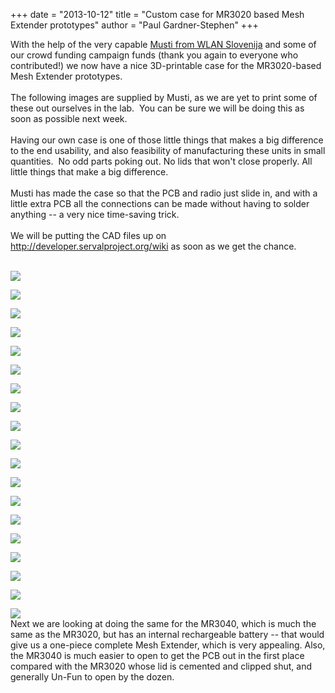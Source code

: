 +++
date = "2013-10-12"
title = "Custom case for MR3020 based Mesh Extender prototypes"
author = "Paul Gardner-Stephen"
+++

<div class="post-body entry-content" id="post-body-5435666061903400431" itemprop="description articleBody">
With the help of the very capable <a href="https://wlan-si.net/en/blog/author/Musti/">Musti from WLAN Slovenija</a> and some of our crowd funding campaign funds (thank you again to everyone who contributed!) we now have a nice 3D-printable case for the MR3020-based Mesh Extender prototypes.<br/>
<br/>
The following images are supplied by Musti, as we are yet to print some of these out ourselves in the lab.  You can be sure we will be doing this as soon as possible next week.<br/>
<br/>
Having our own case is one of those little things that makes a big difference to the end usability, and also feasibility of manufacturing these units in small quantities.  No odd parts poking out. No lids that won't close properly. All little things that make a big difference.<br/>
<br/>
Musti has made the case so that the PCB and radio just slide in, and with a little extra PCB all the connections can be made without having to solder anything -- a very nice time-saving trick.<br/>
<br/>
We will be putting the CAD files up on <a href="http://developer.servalproject.org/wiki">http://developer.servalproject.org/wiki</a> as soon as we get the chance.<br/>
<br/>

<a href="http://1.bp.blogspot.com/-vjcKWY9eXms/UlkddY5IvvI/AAAAAAAABa4/8a-p715GH68/s1600/serval-case-mr3020-01.jpg"><img src="http://1.bp.blogspot.com/-vjcKWY9eXms/UlkddY5IvvI/AAAAAAAABa4/8a-p715GH68/s320/serval-case-mr3020-01.jpg"/></a>
<br/>

<a href="http://3.bp.blogspot.com/-brSm9O1B364/UlkddlpleSI/AAAAAAAABa8/t-CEhziUmOY/s1600/serval-case-mr3020-02.jpg"><img src="http://3.bp.blogspot.com/-brSm9O1B364/UlkddlpleSI/AAAAAAAABa8/t-CEhziUmOY/s320/serval-case-mr3020-02.jpg"/></a>
<br/>

<a href="http://3.bp.blogspot.com/-RKRY4cMlC9k/Ulkdd6LfGuI/AAAAAAAABbE/eWaX1LZBTTE/s1600/serval-case-mr3020-03.jpg"><img src="http://3.bp.blogspot.com/-RKRY4cMlC9k/Ulkdd6LfGuI/AAAAAAAABbE/eWaX1LZBTTE/s320/serval-case-mr3020-03.jpg"/></a>
<br/>

<a href="http://1.bp.blogspot.com/-H8R3Woka8SA/UlkdeIJ-CBI/AAAAAAAABbY/fHKhCqPOqDM/s1600/serval-case-mr3020-04.jpg"><img src="http://1.bp.blogspot.com/-H8R3Woka8SA/UlkdeIJ-CBI/AAAAAAAABbY/fHKhCqPOqDM/s320/serval-case-mr3020-04.jpg"/></a>
<br/>

<a href="http://3.bp.blogspot.com/-oR5IFvieAJM/UlkdeRllcZI/AAAAAAAABbQ/ZWki-YugJ9s/s1600/serval-case-mr3020-05.jpg"><img src="http://3.bp.blogspot.com/-oR5IFvieAJM/UlkdeRllcZI/AAAAAAAABbQ/ZWki-YugJ9s/s320/serval-case-mr3020-05.jpg"/></a>
<br/>

<a href="http://2.bp.blogspot.com/-O36vB_zj9eQ/Ulkde6CUFcI/AAAAAAAABbc/CWjWCnHY_e4/s1600/serval-case-mr3020-06.jpg"><img src="http://2.bp.blogspot.com/-O36vB_zj9eQ/Ulkde6CUFcI/AAAAAAAABbc/CWjWCnHY_e4/s320/serval-case-mr3020-06.jpg"/></a>
<br/>

<a href="http://1.bp.blogspot.com/-a6s037Eo6Ic/UlkdfGnPqTI/AAAAAAAABbs/PQTmyuosj0E/s1600/serval-case-mr3020-07.jpg"><img src="http://1.bp.blogspot.com/-a6s037Eo6Ic/UlkdfGnPqTI/AAAAAAAABbs/PQTmyuosj0E/s320/serval-case-mr3020-07.jpg"/></a>
<br/>

<a href="http://1.bp.blogspot.com/-djOGQEiS0a0/UlkdfRGz5SI/AAAAAAAABbw/XdFpz1vCcYQ/s1600/serval-case-mr3020-08.jpg"><img src="http://1.bp.blogspot.com/-djOGQEiS0a0/UlkdfRGz5SI/AAAAAAAABbw/XdFpz1vCcYQ/s320/serval-case-mr3020-08.jpg"/></a>
<br/>

<a href="http://3.bp.blogspot.com/-EeapljTH5p8/Ulkdf_lhFCI/AAAAAAAABb0/qfBSyxeg2KE/s1600/serval-case-mr3020-09.jpg"><img src="http://3.bp.blogspot.com/-EeapljTH5p8/Ulkdf_lhFCI/AAAAAAAABb0/qfBSyxeg2KE/s320/serval-case-mr3020-09.jpg"/></a>
<br/>

<a href="http://4.bp.blogspot.com/-4IaGx_N1cWQ/UlkdgN3JBDI/AAAAAAAABb8/RHTQusuIjCQ/s1600/serval-case-mr3020-10.jpg"><img src="http://4.bp.blogspot.com/-4IaGx_N1cWQ/UlkdgN3JBDI/AAAAAAAABb8/RHTQusuIjCQ/s320/serval-case-mr3020-10.jpg"/></a>
<br/>

<a href="http://2.bp.blogspot.com/-UXb-gASiPn0/UlkdhYyA0QI/AAAAAAAABcY/v8_Ukqu044g/s1600/serval-case-mr3020-11.jpg"><img src="http://2.bp.blogspot.com/-UXb-gASiPn0/UlkdhYyA0QI/AAAAAAAABcY/v8_Ukqu044g/s320/serval-case-mr3020-11.jpg"/></a>
<br/>

<a href="http://2.bp.blogspot.com/-erDtA0wJHiM/UlkdglYMSII/AAAAAAAABcI/IqH-agtAsrE/s1600/serval-case-mr3020-12.jpg"><img src="http://2.bp.blogspot.com/-erDtA0wJHiM/UlkdglYMSII/AAAAAAAABcI/IqH-agtAsrE/s320/serval-case-mr3020-12.jpg"/></a>
<br/>

<a href="http://4.bp.blogspot.com/-vSLHbAqgzMA/UlkdhWmNuuI/AAAAAAAABcU/v6u7vJXQI98/s1600/serval-case-mr3020-13.jpg"><img src="http://4.bp.blogspot.com/-vSLHbAqgzMA/UlkdhWmNuuI/AAAAAAAABcU/v6u7vJXQI98/s320/serval-case-mr3020-13.jpg"/></a>
<br/>

<a href="http://4.bp.blogspot.com/-DPB-8Bq-AGc/Ulkdbdw1mQI/AAAAAAAABaU/2jlYVLLloDs/s1600/ServalMeshExtender-Assembly-Exploded.png"><img src="http://4.bp.blogspot.com/-DPB-8Bq-AGc/Ulkdbdw1mQI/AAAAAAAABaU/2jlYVLLloDs/s320/ServalMeshExtender-Assembly-Exploded.png"/></a>
<br/>

<a href="http://4.bp.blogspot.com/-MHLjIOoC75I/Ulkdbql9DVI/AAAAAAAABaQ/EuqCnT6cQQI/s1600/ServalMeshExtender-CaseInside.png"><img src="http://4.bp.blogspot.com/-MHLjIOoC75I/Ulkdbql9DVI/AAAAAAAABaQ/EuqCnT6cQQI/s320/ServalMeshExtender-CaseInside.png"/></a>
<br/>

<a href="http://4.bp.blogspot.com/-neonKGuadak/UlkdbpJbpcI/AAAAAAAABaM/W2hLM1BQp2M/s1600/ServalMeshExtender-CaseOutside1.png"><img src="http://4.bp.blogspot.com/-neonKGuadak/UlkdbpJbpcI/AAAAAAAABaM/W2hLM1BQp2M/s320/ServalMeshExtender-CaseOutside1.png"/></a>
<br/>

<a href="http://2.bp.blogspot.com/-JRZ_W1HULrg/UlkdcWhEsfI/AAAAAAAABak/D0-ynKpBRLs/s1600/ServalMeshExtender-CaseOutside2.png"><img src="http://2.bp.blogspot.com/-JRZ_W1HULrg/UlkdcWhEsfI/AAAAAAAABak/D0-ynKpBRLs/s320/ServalMeshExtender-CaseOutside2.png"/></a>
<br/>

<a href="http://4.bp.blogspot.com/-rm--brQVN58/UlkdcuBfxCI/AAAAAAAABao/aPRGo37iF-8/s1600/ServalMeshExtender-ElectronicsAssembly.png"><img src="http://4.bp.blogspot.com/-rm--brQVN58/UlkdcuBfxCI/AAAAAAAABao/aPRGo37iF-8/s320/ServalMeshExtender-ElectronicsAssembly.png"/></a>
<br/>

<a href="http://1.bp.blogspot.com/-YuK56uj6j7w/Ulkdc3KGYcI/AAAAAAAABa0/0rjqTyI_mLE/s1600/ServalMeshExtender-MR3020-InsertPCB.png"><img src="http://1.bp.blogspot.com/-YuK56uj6j7w/Ulkdc3KGYcI/AAAAAAAABa0/0rjqTyI_mLE/s320/ServalMeshExtender-MR3020-InsertPCB.png"/></a>
<br/>
Next we are looking at doing the same for the MR3040, which is much the same as the MR3020, but has an internal rechargeable battery -- that would give us a one-piece complete Mesh Extender, which is very appealing. Also, the MR3040 is much easier to open to get the PCB out in the first place compared with the MR3020 whose lid is cemented and clipped shut, and generally Un-Fun to open by the dozen.
<div></div>
</div>